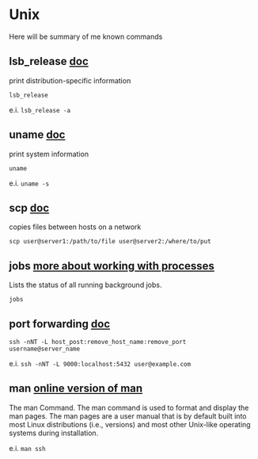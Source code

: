 #  Unix

Here will be summary of me known commands

## lsb_release [doc](https://linux.die.net/man/1/lsb_release)
print distribution-specific information

`lsb_release`

e.i. `lsb_release -a`

## uname [doc](https://linux.die.net/man/1/uname)
print system information

`uname`

e.i. `uname -s`

## scp [doc](https://linux.die.net/man/1/scp)
copies files between hosts on a network

`scp user@server1:/path/to/file user@server2:/where/to/put`

## jobs [more about working with processes](https://kb.iu.edu/d/afnw)
Lists the status of all running background jobs.

`jobs`

## port forwarding [doc](https://linux.die.net/man/1/ssh)

`ssh -nNT -L host_post:remove_host_name:remove_port username@server_name`

e.i. `ssh -nNT -L 9000:localhost:5432 user@example.com`

## man [online version of man](https://linux.die.net/man/)
The man Command. The man command is used to format and display the man pages. The man pages are a user manual that is by default built into most Linux distributions (i.e., versions) and most other Unix-like operating systems during installation.

e.i. `man ssh`
